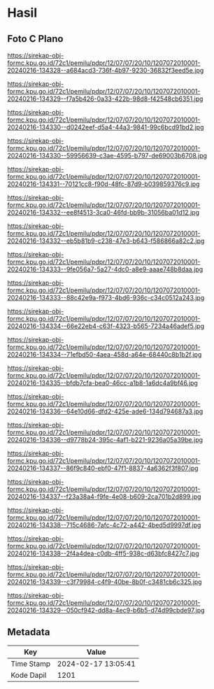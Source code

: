 # Hasil

## Foto C Plano

https://sirekap-obj-formc.kpu.go.id/72c1/pemilu/pdpr/12/07/07/20/10/1207072010001-20240216-134328--a684acd3-736f-4b97-9230-36832f3eed5e.jpg

https://sirekap-obj-formc.kpu.go.id/72c1/pemilu/pdpr/12/07/07/20/10/1207072010001-20240216-134329--f7a5b426-0a33-422b-98d8-f42548cb6351.jpg

https://sirekap-obj-formc.kpu.go.id/72c1/pemilu/pdpr/12/07/07/20/10/1207072010001-20240216-134330--d0242eef-d5a4-44a3-9841-99c6bcd91bd2.jpg

https://sirekap-obj-formc.kpu.go.id/72c1/pemilu/pdpr/12/07/07/20/10/1207072010001-20240216-134330--59956639-c3ae-4595-b797-de69003b6708.jpg

https://sirekap-obj-formc.kpu.go.id/72c1/pemilu/pdpr/12/07/07/20/10/1207072010001-20240216-134331--70121cc8-f90d-48fc-87d9-b039859376c9.jpg

https://sirekap-obj-formc.kpu.go.id/72c1/pemilu/pdpr/12/07/07/20/10/1207072010001-20240216-134332--ee8f4513-3ca0-46fd-bb9b-31056ba01d12.jpg

https://sirekap-obj-formc.kpu.go.id/72c1/pemilu/pdpr/12/07/07/20/10/1207072010001-20240216-134332--eb5b81b9-c238-47e3-b643-f586866a82c2.jpg

https://sirekap-obj-formc.kpu.go.id/72c1/pemilu/pdpr/12/07/07/20/10/1207072010001-20240216-134333--9fe056a7-5a27-4dc0-a8e9-aaae748b8daa.jpg

https://sirekap-obj-formc.kpu.go.id/72c1/pemilu/pdpr/12/07/07/20/10/1207072010001-20240216-134333--88c42e9a-f973-4bd6-936c-c34c0512a243.jpg

https://sirekap-obj-formc.kpu.go.id/72c1/pemilu/pdpr/12/07/07/20/10/1207072010001-20240216-134334--66e22eb4-c63f-4323-b565-7234a46adef5.jpg

https://sirekap-obj-formc.kpu.go.id/72c1/pemilu/pdpr/12/07/07/20/10/1207072010001-20240216-134334--71efbd50-4aea-458d-a64e-68440c8b1b2f.jpg

https://sirekap-obj-formc.kpu.go.id/72c1/pemilu/pdpr/12/07/07/20/10/1207072010001-20240216-134335--bfdb7cfa-bea0-46cc-a1b8-1a6dc4a9bf46.jpg

https://sirekap-obj-formc.kpu.go.id/72c1/pemilu/pdpr/12/07/07/20/10/1207072010001-20240216-134336--64e10d66-dfd2-425e-ade6-134d794687a3.jpg

https://sirekap-obj-formc.kpu.go.id/72c1/pemilu/pdpr/12/07/07/20/10/1207072010001-20240216-134336--d9778b24-395c-4af1-b221-9236a05a39be.jpg

https://sirekap-obj-formc.kpu.go.id/72c1/pemilu/pdpr/12/07/07/20/10/1207072010001-20240216-134337--86f9c840-ebf0-47f1-8837-4a6362f3f807.jpg

https://sirekap-obj-formc.kpu.go.id/72c1/pemilu/pdpr/12/07/07/20/10/1207072010001-20240216-134337--f23a38a4-f9fe-4e08-b609-2ca701b2d899.jpg

https://sirekap-obj-formc.kpu.go.id/72c1/pemilu/pdpr/12/07/07/20/10/1207072010001-20240216-134338--715c4686-7afc-4c72-a442-4bed5d9997df.jpg

https://sirekap-obj-formc.kpu.go.id/72c1/pemilu/pdpr/12/07/07/20/10/1207072010001-20240216-134338--2f4a4dea-c0db-4ff5-938c-d63bfc8427c7.jpg

https://sirekap-obj-formc.kpu.go.id/72c1/pemilu/pdpr/12/07/07/20/10/1207072010001-20240216-134339--c3f79984-c4f9-40be-8b0f-c3481cb6c325.jpg

https://sirekap-obj-formc.kpu.go.id/72c1/pemilu/pdpr/12/07/07/20/10/1207072010001-20240216-134329--050cf942-dd8a-4ec9-b6b5-d74d99cbde97.jpg


## Metadata

| Key        | Value               |
| ---------- | ------------------- |
| Time Stamp | 2024-02-17 13:05:41 |
| Kode Dapil | 1201                |




